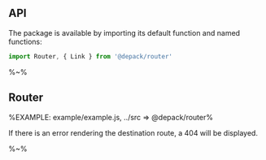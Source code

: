 ## API

The package is available by importing its default function and named functions:

```js
import Router, { Link } from '@depack/router'
```

%~%

## Router

%EXAMPLE: example/example.js, ../src => @depack/router%

If there is an error rendering the destination route, a 404 will be displayed.

%~%